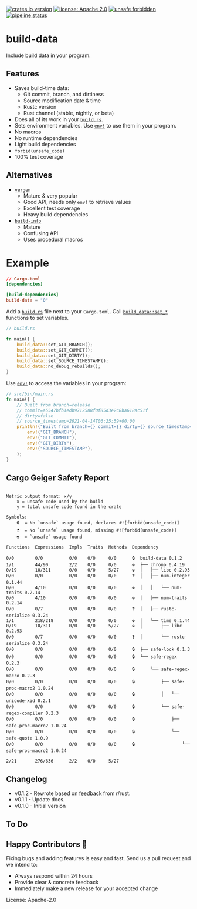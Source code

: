 [![crates.io version](https://img.shields.io/crates/v/build-data.svg)](https://crates.io/crates/build-data)
[![license: Apache 2.0](https://gitlab.com/leonhard-llc/ops/-/raw/main/license-apache-2.0.svg)](https://gitlab.com/leonhard-llc/ops/-/raw/main/build-data/LICENSE)
[![unsafe forbidden](https://gitlab.com/leonhard-llc/ops/-/raw/main/unsafe-forbidden.svg)](https://github.com/rust-secure-code/safety-dance/)
[![pipeline status](https://gitlab.com/leonhard-llc/ops/badges/main/pipeline.svg)](https://gitlab.com/leonhard-llc/ops/-/pipelines)

# build-data

Include build data in your program.

## Features
- Saves build-time data:
  - Git commit, branch, and dirtiness
  - Source modification date & time
  - Rustc version
  - Rust channel (stable, nightly, or beta)
- Does all of its work in your
  [`build.rs`](https://doc.rust-lang.org/cargo/reference/build-scripts.html).
- Sets environment variables.
  Use [`env!`](https://doc.rust-lang.org/core/macro.env.html) to use them
  in your program.
- No macros
- No runtime dependencies
- Light build dependencies
- `forbid(unsafe_code)`
- 100% test coverage

## Alternatives
- [`vergen`](https://crates.io/crates/vergen)
  - Mature & very popular
  - Good API, needs only `env!` to retrieve values
  - Excellent test coverage
  - Heavy build dependencies
- [`build-info`](https://crates.io/crates/build-info)
  - Mature
  - Confusing API
  - Uses procedural macros

# Example

```toml
// Cargo.toml
[dependencies]

[build-dependencies]
build-data = "0"
```

Add a [`build.rs`](https://doc.rust-lang.org/cargo/reference/build-scripts.html)
file next to your `Cargo.toml`.
Call [`build_data::set_*`](https://docs.rs/build-data/) functions to
set variables.
```rust
// build.rs

fn main() {
    build_data::set_GIT_BRANCH();
    build_data::set_GIT_COMMIT();
    build_data::set_GIT_DIRTY();
    build_data::set_SOURCE_TIMESTAMP();
    build_data::no_debug_rebuilds();
}
```

Use [`env!`](https://doc.rust-lang.org/core/macro.env.html) to access the
variables in your program:
```rust
// src/bin/main.rs
fn main() {
    // Built from branch=release
    // commit=a5547bfb1edb9712588f0f85d3e2c8ba618ac51f
    // dirty=false
    // source_timestamp=2021-04-14T06:25:59+00:00
    println!("Built from branch={} commit={} dirty={} source_timestamp={}",
        env!("GIT_BRANCH"),
        env!("GIT_COMMIT"),
        env!("GIT_DIRTY"),
        env!("SOURCE_TIMESTAMP"),
    );
}
```

## Cargo Geiger Safety Report
```

Metric output format: x/y
    x = unsafe code used by the build
    y = total unsafe code found in the crate

Symbols: 
    🔒  = No `unsafe` usage found, declares #![forbid(unsafe_code)]
    ❓  = No `unsafe` usage found, missing #![forbid(unsafe_code)]
    ☢️  = `unsafe` usage found

Functions  Expressions  Impls  Traits  Methods  Dependency

0/0        0/0          0/0    0/0     0/0      🔒  build-data 0.1.2
1/1        44/90        2/2    0/0     0/0      ☢️  ├── chrono 0.4.19
0/19       10/311       0/0    0/0     5/27     ☢️  │   ├── libc 0.2.93
0/0        0/0          0/0    0/0     0/0      ❓  │   ├── num-integer 0.1.44
0/0        4/10         0/0    0/0     0/0      ☢️  │   │   └── num-traits 0.2.14
0/0        4/10         0/0    0/0     0/0      ☢️  │   ├── num-traits 0.2.14
0/0        0/7          0/0    0/0     0/0      ❓  │   ├── rustc-serialize 0.3.24
1/1        218/218      0/0    0/0     0/0      ☢️  │   └── time 0.1.44
0/19       10/311       0/0    0/0     5/27     ☢️  │       ├── libc 0.2.93
0/0        0/7          0/0    0/0     0/0      ❓  │       └── rustc-serialize 0.3.24
0/0        0/0          0/0    0/0     0/0      🔒  ├── safe-lock 0.1.3
0/0        0/0          0/0    0/0     0/0      🔒  └── safe-regex 0.2.3
0/0        0/0          0/0    0/0     0/0      🔒      └── safe-regex-macro 0.2.3
0/0        0/0          0/0    0/0     0/0      🔒          ├── safe-proc-macro2 1.0.24
0/0        0/0          0/0    0/0     0/0      🔒          │   └── unicode-xid 0.2.1
0/0        0/0          0/0    0/0     0/0      🔒          └── safe-regex-compiler 0.2.3
0/0        0/0          0/0    0/0     0/0      🔒              ├── safe-proc-macro2 1.0.24
0/0        0/0          0/0    0/0     0/0      🔒              └── safe-quote 1.0.9
0/0        0/0          0/0    0/0     0/0      🔒                  └── safe-proc-macro2 1.0.24

2/21       276/636      2/2    0/0     5/27   

```
## Changelog
- v0.1.2 - Rewrote based on
    [feedback](https://www.reddit.com/r/rust/comments/mqnbvw/)
    from r/rust.
- v0.1.1 - Update docs.
- v0.1.0 - Initial version

## To Do

## Happy Contributors 🙂
Fixing bugs and adding features is easy and fast.
Send us a pull request and we intend to:
- Always respond within 24 hours
- Provide clear & concrete feedback
- Immediately make a new release for your accepted change

License: Apache-2.0

